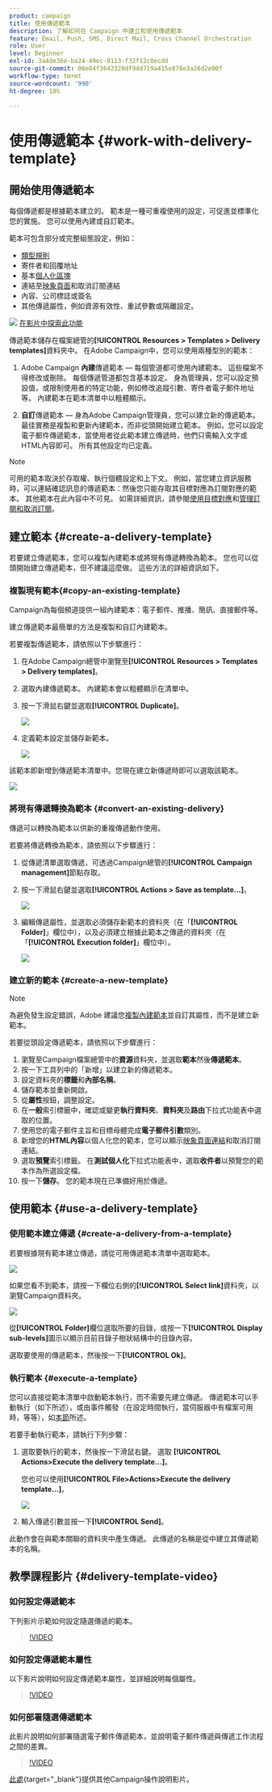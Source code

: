 ```yaml
---
product: campaign
title: 使用傳遞範本
description: 了解如何在 Campaign 中建立和使用傳遞範本
feature: Email, Push, SMS, Direct Mail, Cross Channel Orchestration
role: User
level: Beginner
exl-id: 3a4de36e-ba24-49ec-8113-f32f12c8ecdd
source-git-commit: 08e04f3642320df94d719a415e878e3a26d2e00f
workflow-type: tm+mt
source-wordcount: '990'
ht-degree: 18%

---
```


# 使用傳遞範本 {#work-with-delivery-template}

## 開始使用傳遞範本

每個傳遞都是根據範本建立的。 範本是一種可重複使用的設定，可促進並標準化您的實施。 您可以使用內建或自訂範本。

範本可包含部分或完整組態設定，例如：

* [類型規則](../../automation/campaign-opt/campaign-typologies.md)
* 寄件者和回覆地址
* 基本[個人化區塊](../send/personalization-blocks.md)
* 連結至[映象頁面](../send/mirror-page.md)和取消訂閱連結
* 內容、公司標誌或簽名
* 其他傳遞屬性，例如資源有效性、重試參數或隔離設定。

![](assets/do-not-localize/how-to-video.png) [在影片中探索此功能](#delivery-template-video)

傳遞範本儲存在檔案總管的&#x200B;**[!UICONTROL Resources > Templates > Delivery templates]**&#x200B;資料夾中。 在Adobe Campaign中，您可以使用兩種型別的範本：

1. Adobe Campaign **內建**&#x200B;傳遞範本 — 每個管道都可使用內建範本。 這些檔案不得修改或刪除。 每個傳遞管道都包含基本設定。 身為管理員，您可以設定預設值，或限制使用者的特定功能，例如修改追蹤引數、寄件者電子郵件地址等。 內建範本在範本清單中以粗體顯示。

1. **自訂**&#x200B;傳遞範本 — 身為Adobe Campaign管理員，您可以建立新的傳遞範本。 最佳實務是複製和更新內建範本，而非從頭開始建立範本。 例如，您可以設定電子郵件傳遞範本，當使用者從此範本建立傳遞時，他們只需輸入文字或HTML內容即可。 所有其他設定均已定義。

>[!NOTE]
>
>可用的範本取決於存取權、執行個體設定和上下文。 例如，當您建立資訊服務時，可以連結確認訊息的傳遞範本：然後您只能存取其目標對應為訂閱對應的範本。 其他範本在此內容中不可見。 如需詳細資訊，請參閱[使用目標對應](../audiences/target-mappings.md)和[管理訂閱和取消訂閱](../start/subscriptions.md)。


## 建立範本 {#create-a-delivery-template}

若要建立傳遞範本，您可以複製內建範本或將現有傳遞轉換為範本。 您也可以從頭開始建立傳遞範本，但不建議這麼做。 這些方法的詳細資訊如下。

### 複製現有範本{#copy-an-existing-template}

Campaign為每個頻道提供一組內建範本：電子郵件、推播、簡訊、直接郵件等。

建立傳遞範本最簡單的方法是複製和自訂內建範本。

若要複製傳遞範本，請依照以下步驟進行：

1. 在Adobe Campaign總管中瀏覽至&#x200B;**[!UICONTROL Resources > Templates > Delivery templates]**。
1. 選取內建傳遞範本。 內建範本會以粗體顯示在清單中。
1. 按一下滑鼠右鍵並選取&#x200B;**[!UICONTROL Duplicate]**。

   ![](assets/duplicate-built-in-template.png)

1. 定義範本設定並儲存新範本。

   ![](assets/delivery-template-new.png)

該範本即新增到傳遞範本清單中。您現在建立新傳遞時即可以選取該範本。

![](assets/select-the-new-template.png)

### 將現有傳遞轉換為範本 {#convert-an-existing-delivery}

傳遞可以轉換為範本以供新的重複傳遞動作使用。

若要將傳遞轉換為範本，請依照以下步驟進行：

1. 從傳遞清單選取傳遞，可透過Campaign總管的&#x200B;**[!UICONTROL Campaign management]**&#x200B;節點存取。

1. 按一下滑鼠右鍵並選取&#x200B;**[!UICONTROL Actions > Save as template...]**。

   ![](assets/save-as-template.png)

1. 編輯傳遞屬性，並選取必須儲存新範本的資料夾（在「**[!UICONTROL Folder]**」欄位中），以及必須建立根據此範本之傳遞的資料夾（在「**[!UICONTROL Execution folder]**」欄位中）。

   ![](assets/template-select-folders.png)

### 建立新的範本 {#create-a-new-template}

>[!NOTE]
>
>為避免發生設定錯誤，Adobe 建議您[複製內建範本](#copy-an-existing-template)並自訂其屬性，而不是建立新範本。

若要從頭設定傳遞範本，請依照以下步驟進行：

1. 瀏覽至Campaign檔案總管中的&#x200B;**資源**&#x200B;資料夾，並選取&#x200B;**範本**&#x200B;然後&#x200B;**傳遞範本**。
1. 按一下工具列中的「新增&#x200B;**&#x200B;**」以建立新的傳遞範本。
1. 設定資料夾的&#x200B;**標籤**&#x200B;和&#x200B;**內部名稱**。
1. 儲存範本並重新開啟。
1. 從&#x200B;**屬性**&#x200B;按鈕，調整設定。
1. 在&#x200B;**一般**&#x200B;索引標籤中，確認或變更&#x200B;**執行資料夾**、**資料夾**&#x200B;及&#x200B;**路由**&#x200B;下拉式功能表中選取的位置。
1. 使用您的電子郵件主旨和目標母體完成&#x200B;**電子郵件引數**&#x200B;類別。
1. 新增您的&#x200B;**HTML內容**&#x200B;以個人化您的範本，您可以顯示[映象頁面連結](../send/mirror-page.md)和取消訂閱連結。
1. 選取&#x200B;**預覽**&#x200B;索引標籤。 在&#x200B;**測試個人化**&#x200B;下拉式功能表中，選取&#x200B;**收件者**&#x200B;以預覽您的範本作為所選設定檔。
1. 按一下&#x200B;**儲存**。 您的範本現在已準備好用於傳遞。


## 使用範本 {#use-a-delivery-template}

### 使用範本建立傳遞 {#create-a-delivery-from-a-template}

若要根據現有範本建立傳遞，請從可用傳遞範本清單中選取範本。

![](assets/select-the-new-template.png)

如果您看不到範本，請按一下欄位右側的&#x200B;**[!UICONTROL Select link]**&#x200B;資料夾，以瀏覽Campaign資料夾。

![](assets/browse-templates.png)

從&#x200B;**[!UICONTROL Folder]**&#x200B;欄位選取所要的目錄，或按一下&#x200B;**[!UICONTROL Display sub-levels]**&#x200B;圖示以顯示目前目錄子樹狀結構中的目錄內容。

選取要使用的傳遞範本，然後按一下&#x200B;**[!UICONTROL Ok]**。

### 執行範本 {#execute-a-template}

您可以直接從範本清單中啟動範本執行，而不需要先建立傳遞。 傳遞範本可以手動執行（如下所述），或由事件觸發（在設定時間執行，當伺服器中有檔案可用時，等等），如[本節](https://experienceleague.adobe.com/en/docs/campaign/automation/workflows/wf-activities/action-activities/delivery)所述。

若要手動執行範本，請執行下列步驟：

1. 選取要執行的範本，然後按一下滑鼠右鍵。 選取 **[!UICONTROL Actions>Execute the delivery template...]**。

   您也可以使用&#x200B;**[!UICONTROL File>Actions>Execute the delivery template...]**。

   ![](assets/execute-delivery-template.png)

1. 輸入傳遞引數並按一下&#x200B;**[!UICONTROL Send]**。

此動作會在與範本關聯的資料夾中產生傳遞。 此傳遞的名稱是從中建立其傳遞範本的名稱。

## 教學課程影片 {#delivery-template-video}

### 如何設定傳遞範本

下列影片示範如何設定隨選傳遞的範本。

>[!VIDEO](https://video.tv.adobe.com/v/342082?quality=12)

### 如何設定傳遞範本屬性

以下影片說明如何設定傳遞範本屬性，並詳細說明每個屬性。

>[!VIDEO](https://video.tv.adobe.com/v/338969?quality=12)

### 如何部署隨選傳遞範本

此影片說明如何部署隨選電子郵件傳遞範本，並說明電子郵件傳遞與傳遞工作流程之間的差異。

>[!VIDEO](https://video.tv.adobe.com/v/338965?quality=12)

[此處](https://experienceleague.adobe.com/docs/campaign-learn/tutorials/getting-started/introduction-to-adobe-campaign.html){target="_blank"}提供其他Campaign操作說明影片。
